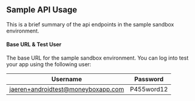 
## Sample API Usage
This is a brief summary of the api endpoints in the sample sandbox environment.

#### Base URL & Test User
The base URL for the sample sandbox environment.
You can log into test your app using the following user:

|  Username          | Password         |
| ------------- | ------------- |
| jaeren+androidtest@moneyboxapp.com  | P455word12  |



